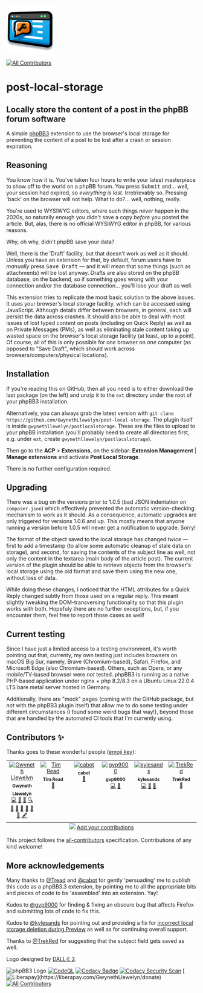 ![Logo](graphics/post-local-storage-logo-smaller.png)
<!-- ALL-CONTRIBUTORS-BADGE:START - Do not remove or modify this section -->
[![All Contributors](https://img.shields.io/badge/all_contributors-6-orange.svg?style=flat-square)](#contributors-)
<!-- ALL-CONTRIBUTORS-BADGE:END -->

# post-local-storage

## Locally store the content of a post in the phpBB forum software

A simple [phpBB3](https://www.phpbb.com/) extension to use the browser's local storage for preventing the content of a post to be lost after a crash or session expiration.

## Reasoning

You know how it is. You've taken four hours to write your latest masterpiece to show off to the world on a phpBB forum. You press <kbd>Submit</kbd> and... well, your session had expired, so _everything is lost_. Irretrievably so. Pressing 'back' on the browser will not help. What to do?... well, nothing, really.

You're used to WYSIWYG editors, where such things _never_ happen in the 2020s, so naturally enough you didn't save a copy _before_ you posted the article. But, alas, there is no official WYSIWYG editor in phpBB, for various reasons.

Why, oh why, didn't phpBB save your data?

Well, there is the 'Draft' facility, but that doesn't work as well as it should. Unless you have an extension for that, by default, forum users have to _manually_ press <kbd>Save Draft</kbd> — and it will mean that some things (such as attachments) will be lost anyway. Drafts are also stored on the phpBB database, on the backend, so if something goes wrong with your connection and/or the database connection... you'll lose your draft as well.

This extension tries to replicate the most basic solution to the above issues. It uses your browser's local storage facility, which can be accessed using JavaScript. Although details differ between browsers, in general, each will persist the data across crashes. It should also be able to deal with most issues of lost typed content on posts (including on Quick Reply) as well as on Private Messages (PMs), as well as eliminating stale content taking up wasted space on the browser's local storage facility (at least, up to a point). Of course, all of this is only possible for _one_ browser on _one_ computer (as opposed to "Save Draft", which should work across browsers/computers/physical locations).

## Installation

If you're reading this on GitHub, then all you need is to either download the last package (on the left) and unzip it to the `ext` directory under the root of your phpBB3 installation.

Alternatively, you can always grab the latest version with `git clone https://github.com/GwynethLlewelyn/post-local-storage`. The plugin itself is inside `gwynethllewelyn/postlocalstorage`. These are the files to upload to your phpBB installation (you'll probably need to create all directories first, e.g. under `ext`, create `gwynethllewelyn/postlocalstorage`).

Then go to the **ACP** > **Extensions**, on the sidebar: **Extension Management** | **Manage extensions** and activate **Post Local Storage**.

There is no further configuration required.

## Upgrading

There was a bug on the versions prior to 1.0.5 (bad JSON indentation on `composer.json`) which effectively prevented the automatic version-checking mechanism to work as it should. As a consequence, automatic upgrades are only triggered for versions 1.0.6 and up. This mostly means that anyone running a version before 1.0.5 will never get a notification to upgrade. Sorry!

The format of the object saved to the local storage has changed _twice_ — first to add a timestamp (to allow some automatic cleanup of stale data on storage), and second, for saving the contents of the subject line as well, not only the content in the textarea (main body of the article post). The current version of the plugin should be able to retrieve objects from the browser's local storage using the old format and save them using the new one, without loss of data.

While doing these changes, I noticed that the HTML attributes for a Quick Reply changed subtly from those used on a regular reply. This meant slightly tweaking the DOM-transversing functionality so that this plugin works with both. Hopefuly there are no further exceptions, but, if you encounter them, feel free to report those cases as well!

## Current testing

Since I have just a limited access to a testing environment, it's worth pointing out that, currenty, my own testing just includes browsers on macOS Big Sur, namely, Brave (Chromium-based), Safari, Firefox, and Microsoft Edge (also Chromium-based). Others, such as Opera, or any mobile/TV-based browser were _not_ tested. phpBB3 is running as a native PHP-based application under nginx + php 8.2/8.3 on a Ubuntu Linux 22.0.4 LTS bare metal server hosted in Germany.

Additionally, there are "mock" pages (coming with the GitHub package, but _not_ with the phpBB3 plugin itself) that allow me to do some testing under different circumstances (I found some weird bugs that way!), beyond those that are handled by the automated CI tools that I'm currently using.

## Contributors ✨

Thanks goes to these wonderful people ([emoji key](https://allcontributors.org/docs/en/emoji-key)):
<!-- ALL-CONTRIBUTORS-LIST:START - Do not remove or modify this section -->
<!-- prettier-ignore-start -->
<!-- markdownlint-disable -->
<table>
  <tbody>
    <tr>
      <td align="center" valign="top" width="14.28%"><a href="https://gwynethllewelyn.net/"><img src="https://avatars.githubusercontent.com/u/304404?v=4?s=100" width="100px;" alt="Gwyneth Llewelyn"/><br /><sub><b>Gwyneth Llewelyn</b></sub></a><br /><a href="https://github.com/GwynethLlewelyn/post-local-storage/commits?author=GwynethLlewelyn" title="Code">💻</a> <a href="https://github.com/GwynethLlewelyn/post-local-storage/commits?author=GwynethLlewelyn" title="Documentation">📖</a> <a href="#design-GwynethLlewelyn" title="Design">🎨</a> <a href="#fundingFinding-GwynethLlewelyn" title="Funding Finding">🔍</a> <a href="#ideas-GwynethLlewelyn" title="Ideas, Planning, & Feedback">🤔</a> <a href="#maintenance-GwynethLlewelyn" title="Maintenance">🚧</a> <a href="#projectManagement-GwynethLlewelyn" title="Project Management">📆</a> <a href="#question-GwynethLlewelyn" title="Answering Questions">💬</a> <a href="#research-GwynethLlewelyn" title="Research">🔬</a> <a href="https://github.com/GwynethLlewelyn/post-local-storage/pulls?q=is%3Apr+reviewed-by%3AGwynethLlewelyn" title="Reviewed Pull Requests">👀</a> <a href="#content-GwynethLlewelyn" title="Content">🖋</a></td>
      <td align="center" valign="top" width="14.28%"><a href="https://github.com/tread"><img src="https://avatars.githubusercontent.com/u/146954?v=4?s=100" width="100px;" alt="Tim Read"/><br /><sub><b>Tim Read</b></sub></a><br /><a href="#ideas-tread" title="Ideas, Planning, & Feedback">🤔</a></td>
      <td align="center" valign="top" width="14.28%"><a href="https://cabotweb.fr/"><img src="https://avatars.githubusercontent.com/u/6350179?v=4?s=100" width="100px;" alt="cabot"/><br /><sub><b>cabot</b></sub></a><br /><a href="#ideas-cabot" title="Ideas, Planning, & Feedback">🤔</a></td>
      <td align="center" valign="top" width="14.28%"><a href="https://github.com/gvp9000"><img src="https://avatars.githubusercontent.com/u/24462297?v=4?s=100" width="100px;" alt="gvp9000"/><br /><sub><b>gvp9000</b></sub></a><br /><a href="https://github.com/GwynethLlewelyn/post-local-storage/commits?author=gvp9000" title="Code">💻</a> <a href="https://github.com/GwynethLlewelyn/post-local-storage/issues?q=author%3Agvp9000" title="Bug reports">🐛</a></td>
      <td align="center" valign="top" width="14.28%"><a href="https://github.com/kylesands"><img src="https://avatars.githubusercontent.com/u/9731115?v=4?s=100" width="100px;" alt="kylesands"/><br /><sub><b>kylesands</b></sub></a><br /><a href="https://github.com/GwynethLlewelyn/post-local-storage/commits?author=kylesands" title="Code">💻</a> <a href="https://github.com/GwynethLlewelyn/post-local-storage/issues?q=author%3Akylesands" title="Bug reports">🐛</a> <a href="#promotion-kylesands" title="Promotion">📣</a></td>
      <td align="center" valign="top" width="14.28%"><a href="https://github.com/TrekRed"><img src="https://avatars.githubusercontent.com/u/101043135?v=4?s=100" width="100px;" alt="TrekRed"/><br /><sub><b>TrekRed</b></sub></a><br /><a href="#ideas-TrekRed" title="Ideas, Planning, & Feedback">🤔</a></td>
    </tr>
  </tbody>
  <tfoot>
    <tr>
      <td align="center" size="13px" colspan="7">
        <img src="https://raw.githubusercontent.com/all-contributors/all-contributors-cli/1b8533af435da9854653492b1327a23a4dbd0a10/assets/logo-small.svg">
          <a href="https://all-contributors.js.org/docs/en/bot/usage">Add your contributions</a>
        </img>
      </td>
    </tr>
  </tfoot>
</table>

<!-- markdownlint-restore -->
<!-- prettier-ignore-end -->

<!-- ALL-CONTRIBUTORS-LIST:END -->

<!-- ALL-CONTRIBUTORS-BADGE:START - Do not remove or modify this section -->
<!-- ALL-CONTRIBUTORS-BADGE:END -->

This project follows the [all-contributors](https://github.com/all-contributors/all-contributors) specification. Contributions of any kind welcome!

## More acknowledgements

Many thanks to
[@Tread](https://www.phpbb.com/community/memberlist.php?mode=viewprofile&u=1973496) and [@cabot](https://www.phpbb.com/community/memberlist.php?mode=viewprofile&u=1337922) for gently 'persuading' me to publish this code as a phpBB3.3 extension, by pointing me to all the appropriate bits and pieces of code to be 'assembled' into an extension. Yay!

Kudos to [@gvp9000](https://www.phpbb.com/community/memberlist.php?mode=viewprofile&u=2227069) for finding & fixing an obscure bug that affects Firefox and submitting lots of code to fix this.

Kudos to [@kylesands](https://www.phpbb.com/community/memberlist.php?mode=viewprofile&u=2218926) for pointing out and providing a fix for [incorrect local storage deletion during Preview](https://www.phpbb.com/customise/db/extension/postlocalstorage/support/topic/246115?p=877342#p877342) as well as for continuing overall support.

Thanks to [@TrekRed](https://www.phpbb.com/community/memberlist.php?mode=viewprofile&u=19327714) for suggesting that the subject field gets saved as well.

Logo designed by [DALL·E 2](https://openai.com/product/dall-e-2).

![phpBB3 Logo](https://img.shields.io/badge/phpBB-3.3-blue) [![CodeQL](https://github.com/GwynethLlewelyn/post-local-storage/actions/workflows/codeql.yml/badge.svg)](https://github.com/GwynethLlewelyn/post-local-storage/actions/workflows/codeql.yml) [![Codacy Badge](https://app.codacy.com/project/badge/Grade/83a20d04433341baa65c78d29fc3410a)](https://www.codacy.com/gh/GwynethLlewelyn/post-local-storage/dashboard?utm_source=github.com&utm_medium=referral&utm_content=GwynethLlewelyn/post-local-storage&utm_campaign=Badge_Grade) [![Codacy Security Scan](https://github.com/GwynethLlewelyn/post-local-storage/actions/workflows/codacy.yml/badge.svg)](https://github.com/GwynethLlewelyn/post-local-storage/actions/workflows/codacy.yml) [![Liberapay](https://img.shields.io/liberapay/receives/GwynethLlewelyn.svg?logo=liberapay")](https://liberapay.com/GwynethLlewelyn/donate) [![All Contributors](https://img.shields.io/github/all-contributors/GwynethLlewelyn/post-local-storage?color=ee8449&style=flat-square)](#contributors)

